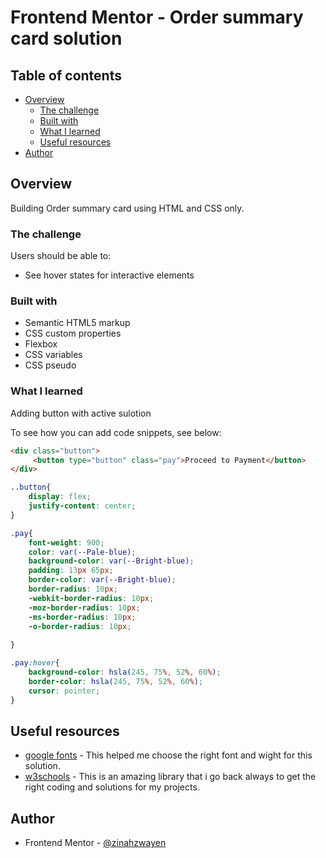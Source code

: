 # Frontend Mentor - Order summary card solution

## Table of contents

- [Overview](#overview)
  - [The challenge](#the-challenge)
  - [Built with](#built-with)
  - [What I learned](#what-i-learned)
  - [Useful resources](#useful-resources)
- [Author](#author)


## Overview
Building Order summary card using HTML and CSS only.

### The challenge

Users should be able to:

- See hover states for interactive elements


### Built with

- Semantic HTML5 markup
- CSS custom properties
- Flexbox
- CSS variables
- CSS pseudo

### What I learned

Adding button with active sulotion 

To see how you can add code snippets, see below:

```html
<div class="button">
     <button type="button" class="pay">Proceed to Payment</button>
</div>
```
```css
..button{
    display: flex;
    justify-content: center;
}

.pay{
    font-weight: 900;
    color: var(--Pale-blue);
    background-color: var(--Bright-blue);
    padding: 13px 65px;
    border-color: var(--Bright-blue);
    border-radius: 10px;
    -webkit-border-radius: 10px;
    -moz-border-radius: 10px;
    -ms-border-radius: 10px;
    -o-border-radius: 10px;
    
}

.pay:hover{
    background-color: hsla(245, 75%, 52%, 60%);
    border-color: hsla(245, 75%, 52%, 60%);
    cursor: pointer;
}
```
## Useful resources

- [google fonts](https://www.googlefonts.com) - This helped me choose the right font and wight for this solution.
- [w3schools](https://www.w3schools.com) - This is an amazing library that i go back always to get the right coding and solutions for my projects.

## Author

- Frontend Mentor - [@zinahzwayen](https://www.frontendmentor.io/profile/zinahzwayen)


